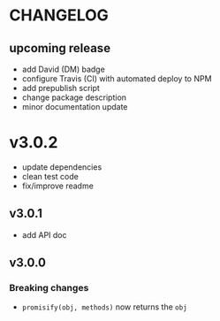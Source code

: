# CHANGELOG

## upcoming release

- add David (DM) badge
- configure Travis (CI) with automated deploy to NPM
- add prepublish script
- change package description
- minor documentation update

# v3.0.2

- update dependencies
- clean test code
- fix/improve readme

## v3.0.1

- add API doc

## v3.0.0

### Breaking changes

- `promisify(obj, methods)` now returns the `obj`
